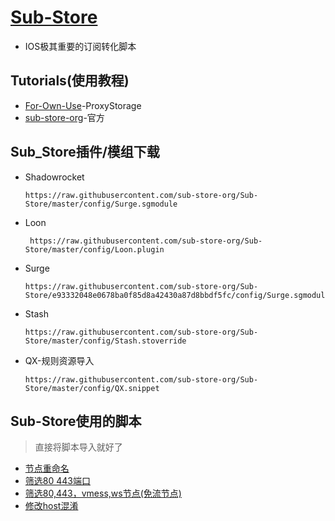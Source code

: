 # [Sub-Store](https://github.com/sub-store-org/Sub-Store)
- IOS极其重要的订阅转化脚本

## Tutorials(使用教程)
- [For-Own-Use](https://github.com/ProxyStorage/For-Own-Use)-ProxyStorage
- [sub-store-org](https://github.com/sub-store-org/Sub-Store/tree/master/config)-官方

## Sub_Store插件/模组下载
- Shadowrocket
  ```
  https://raw.githubusercontent.com/sub-store-org/Sub-Store/master/config/Surge.sgmodule
  ```
- Loon
  ```
   https://raw.githubusercontent.com/sub-store-org/Sub-Store/master/config/Loon.plugin
  ```
- Surge
  ```
  https://raw.githubusercontent.com/sub-store-org/Sub-Store/e93332048e0678ba0f85d8a42430a87d8bbdf5fc/config/Surge.sgmodule
  ```
- Stash
  ```
  https://raw.githubusercontent.com/sub-store-org/Sub-Store/master/config/Stash.stoverride
  ```
- QX-规则资源导入
  ```
  https://raw.githubusercontent.com/sub-store-org/Sub-Store/master/config/QX.snippet
  ```

## Sub-Store使用的脚本
> 直接将脚本导入就好了
- [节点重命名](https://raw.githubusercontent.com/qwerzl/rename.js/main/rename.js#input=zh&output=zh&airport=%E4%BD%A0%E9%9C%80%E8%A6%81%E7%9A%84%E6%9C%BA%E5%9C%BA%E5%90%8D)
- [筛选80 443端口](https://raw.githubusercontent.com/deezertidal/private/main/port-filter.js)
- [筛选80,443，vmess,ws节点(免流节点)](https://raw.githubusercontent.com/deezertidal/private/main/nodes-filter.js)
- [修改host混淆](https://raw.githubusercontent.com/deezertidal/private/main/vmess-host.js)

